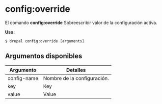 # config:override
El comando **config:override** Sobreescribir valor de la configuración activa.

**Uso:**
```
$ drupal config:override [arguments] 
```


## Argumentos disponibles
Argumento | Detalles
---------|-------------
config-name | Nombre de la configuración.
key | Key
value | Value
